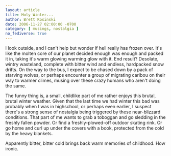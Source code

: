 ```yaml
---
layout: article
title: Holy Winter...
author: Brett Kosinski
date: 2006-11-27 02:00:00 -0700
category: [ musings, nostalgia ]
no_fediverse: true
---
```


I look outside, and I can't help but wonder if hell really has frozen over.  It's like the molten core of our planet decided enough was enough and packed it in, taking it's warm glowing warming glow with it.  End result?  Desolate, wintry wasteland, complete with bitter wind and endless, hardpacked snow drifts.  On the way to the bus, I expect to be chased down by a pack of starving wolves, or perhaps encounter a group of migrating caribou on their way to warmer climes, musing over these crazy humans who aren't doing the same.

The funny thing is, a small, childlike part of me rather enjoys this brutal, brutal winter weather.  Given that the last time we had winter this bad was probably when I was in highschool, or perhaps even earlier, I suspect there's a strong sense of nostalgia being triggered by these near-blizzard conditions.  That part of me wants to grab a toboggan and go sledding in the freshly fallen powder.  Or find a freshly-plowed-off outdoor skating rink.  Or go home and curl up under the covers with a book, protected from the cold by the heavy blankets.  

Apparently bitter, bitter cold brings back warm memories of childhood.  How ironic.

